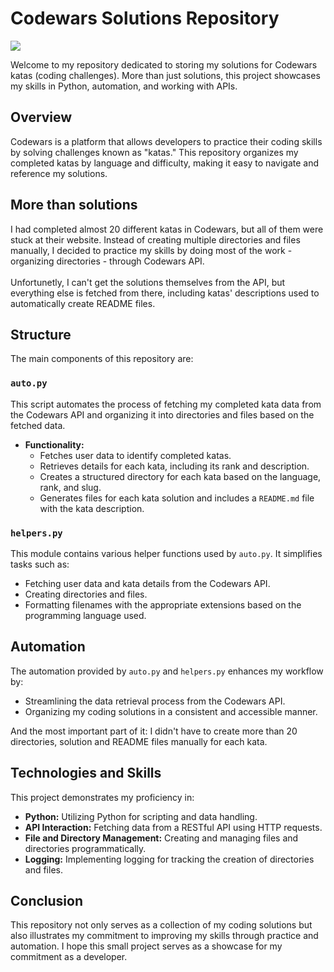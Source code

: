 <h1>Codewars Solutions Repository</h1>
<div>
  <img src='https://cdn.prod.website-files.com/6674f0cdb5b7b401612cf015/67180821f483344739cfb029_Codewars_red_white.svg' >
</div>

Welcome to my repository dedicated to storing my solutions for Codewars katas (coding challenges). More than just solutions, this project showcases my skills in Python, automation, and working with APIs.

## Overview

Codewars is a platform that allows developers to practice their coding skills by solving challenges known as "katas." This repository organizes my completed katas by language and difficulty, making it easy to navigate and reference my solutions.

## More than solutions

I had completed almost 20 different katas in Codewars, but all of them were stuck at their website. Instead of creating multiple directories and files manually, I decided to practice my skills by doing most of the work - organizing directories - through Codewars API.<br><br>
Unfortunetly, I can't get the solutions themselves from the API, but everything else is fetched from there, including katas' descriptions used to automatically create README files.

## Structure

The main components of this repository are:

### `auto.py`

This script automates the process of fetching my completed kata data from the Codewars API and organizing it into directories and files based on the fetched data. 

- **Functionality:**
  - Fetches user data to identify completed katas.
  - Retrieves details for each kata, including its rank and description.
  - Creates a structured directory for each kata based on the language, rank, and slug.
  - Generates files for each kata solution and includes a `README.md` file with the kata description.

### `helpers.py`

This module contains various helper functions used by `auto.py`. It simplifies tasks such as:

- Fetching user data and kata details from the Codewars API.
- Creating directories and files.
- Formatting filenames with the appropriate extensions based on the programming language used.

## Automation

The automation provided by `auto.py` and `helpers.py` enhances my workflow by:

- Streamlining the data retrieval process from the Codewars API.
- Organizing my coding solutions in a consistent and accessible manner.

And the most important part of it: I didn't have to create more than 20 directories, solution and README files manually for each kata.

## Technologies and Skills

This project demonstrates my proficiency in:

- **Python:** Utilizing Python for scripting and data handling.
- **API Interaction:** Fetching data from a RESTful API using HTTP requests.
- **File and Directory Management:** Creating and managing files and directories programmatically.
- **Logging:** Implementing logging for tracking the creation of directories and files.

## Conclusion

This repository not only serves as a collection of my coding solutions but also illustrates my commitment to improving my skills through practice and automation. I hope this small project serves as a showcase for my commitment as a developer.